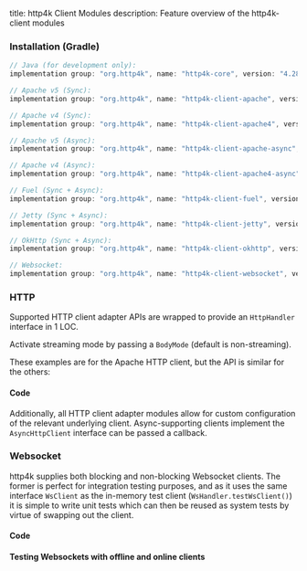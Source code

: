 title: http4k Client Modules
description: Feature overview of the http4k-client modules

### Installation (Gradle)

```groovy
// Java (for development only):
implementation group: "org.http4k", name: "http4k-core", version: "4.28.0.0"

// Apache v5 (Sync): 
implementation group: "org.http4k", name: "http4k-client-apache", version: "4.28.0.0"

// Apache v4 (Sync): 
implementation group: "org.http4k", name: "http4k-client-apache4", version: "4.28.0.0"

// Apache v5 (Async): 
implementation group: "org.http4k", name: "http4k-client-apache-async", version: "4.28.0.0"

// Apache v4 (Async): 
implementation group: "org.http4k", name: "http4k-client-apache4-async", version: "4.28.0.0"

// Fuel (Sync + Async): 
implementation group: "org.http4k", name: "http4k-client-fuel", version: "4.28.0.0"

// Jetty (Sync + Async): 
implementation group: "org.http4k", name: "http4k-client-jetty", version: "4.28.0.0"

// OkHttp (Sync + Async): 
implementation group: "org.http4k", name: "http4k-client-okhttp", version: "4.28.0.0"

// Websocket: 
implementation group: "org.http4k", name: "http4k-client-websocket", version: "4.28.0.0"
```

### HTTP
Supported HTTP client adapter APIs are wrapped to provide an `HttpHandler` interface in 1 LOC.

Activate streaming mode by passing a `BodyMode` (default is non-streaming).

These examples are for the Apache HTTP client, but the API is similar for the others:

#### Code [<img class="octocat"/>](https://github.com/http4k/http4k/blob/master/src/docs/guide/reference/clients/example_http.kt)

<script src="https://gist-it.appspot.com/https://github.com/http4k/http4k/blob/master/src/docs/guide/reference/clients/example_http.kt"></script>

Additionally, all HTTP client adapter modules allow for custom configuration of the relevant underlying client. Async-supporting clients implement the `AsyncHttpClient` interface can be passed a callback.

### Websocket
http4k supplies both blocking and non-blocking Websocket clients. The former is perfect for integration testing purposes, and as it uses the same interface `WsClient` as the in-memory test client (`WsHandler.testWsClient()`) it is simple to write unit tests which can then be reused as system tests by virtue of swapping out the client.

#### Code [<img class="octocat"/>](https://github.com/http4k/http4k/blob/master/src/docs/guide/reference/clients/example_websocket.kt)

<script src="https://gist-it.appspot.com/https://github.com/http4k/http4k/blob/master/src/docs/guide/reference/clients/example_websocket.kt"></script>

#### Testing Websockets with offline and online clients [<img class="octocat"/>](https://github.com/http4k/http4k/blob/master/src/docs/guide/reference/clients/TestingWebsockets.kt)

<script src="https://gist-it.appspot.com/https://github.com/http4k/http4k/blob/master/src/docs/guide/reference/clients/TestingWebsockets.kt"></script>
